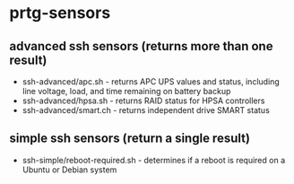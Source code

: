 # prtg-sensors

## advanced ssh sensors (returns more than one result)
* ssh-advanced/apc.sh - returns APC UPS values and status, including line voltage, load, and time remaining on battery backup
* ssh-advanced/hpsa.sh - returns RAID status for HPSA controllers
* ssh-advanced/smart.ch - returns independent drive SMART status

## simple ssh sensors (return a single result)
* ssh-simple/reboot-required.sh - determines if a reboot is required on a Ubuntu or Debian system